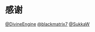 # 感谢
[@DivineEngine](https://github.com/DivineEngine/Profiles/tree/master/Surge)
[@blackmatrix7](https://github.com/blackmatrix7/ios_rule_script)
[@SukkaW](https://github.com/SukkaW/Surge)
